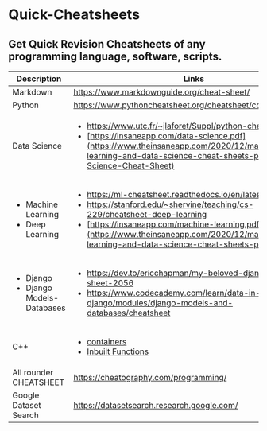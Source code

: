 # Quick-Cheatsheets
## Get Quick Revision Cheatsheets of any programming language, software, scripts.

| Description | Links |
| ------------ | ----- |
|Markdown|https://www.markdownguide.org/cheat-sheet/|
|Python|https://www.pythoncheatsheet.org/cheatsheet/comprehensions|
|Data Science | <ul> <li>https://www.utc.fr/~jlaforet/Suppl/python-cheatsheets.pdf</li> <li>[https://insaneapp.com/data-science.pdf](https://www.theinsaneapp.com/2020/12/machine-learning-and-data-science-cheat-sheets-pdf.html#Data-Science-Cheat-Sheet)</li> </ul>|
|<ul> <li>Machine Learning</li> <li>Deep Learning</li> </ul>| <ul> <li>https://ml-cheatsheet.readthedocs.io/en/latest/</li> <li>https://stanford.edu/~shervine/teaching/cs-229/cheatsheet-deep-learning</li> <li>[https://insaneapp.com/machine-learning.pdf](https://www.theinsaneapp.com/2020/12/machine-learning-and-data-science-cheat-sheets-pdf.html)</li> </ul>|
|<ul> <li>Django</li> <li>Django Models-Databases</li> </ul> | <ul> <li>https://dev.to/ericchapman/my-beloved-django-cheat-sheet-2056</li> <li>https://www.codecademy.com/learn/data-in-django/modules/django-models-and-databases/cheatsheet</li> </ul>|
|C++ | <ul><li> [containers](https://github.com/gibsjose/cpp-cheat-sheet/blob/master/Data%20Structures%20and%20Algorithms.md)</li> <li>[Inbuilt Functions](https://medium.com/logicalbee/c-stl-algorithms-cheat-sheet-d92f986abe14)</li></ul> |
| All rounder CHEATSHEET | https://cheatography.com/programming/|
|Google Dataset Search|https://datasetsearch.research.google.com/|
